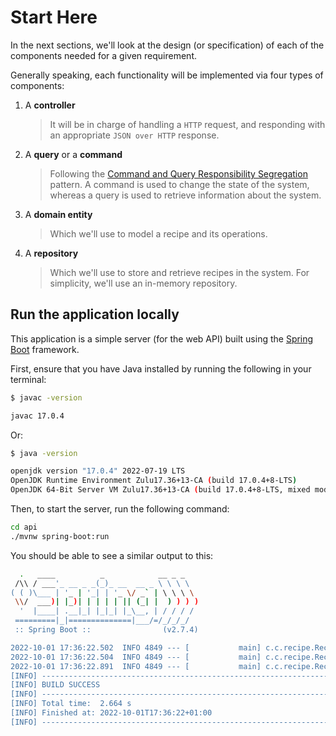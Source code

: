 # Start Here

In the next sections, we'll look at the design (or specification) of each of the components needed for a given requirement.

Generally speaking, each functionality will be implemented via four types of components:

1. A **controller** 
    > It will be in charge of handling a `HTTP` request, and responding with an appropriate `JSON over HTTP` response.

2. A **query** or a **command**
    > Following the [Command and Query Responsibility Segregation][1] pattern. A command is used to change the state of the system, whereas a query is used to retrieve information about the system.

3. A **domain entity**
    > Which we'll use to model a recipe and its operations.

4. A **repository**
    > Which we'll use to store and retrieve recipes in the system. For simplicity, we'll use an in-memory repository.


## Run the application locally

This application is a simple server (for the web API) built using the [Spring Boot][2] framework.

First, ensure that you have Java installed by running the following in your terminal:

```bash
$ javac -version

javac 17.0.4
```
Or:

```bash
$ java -version

openjdk version "17.0.4" 2022-07-19 LTS
OpenJDK Runtime Environment Zulu17.36+13-CA (build 17.0.4+8-LTS)
OpenJDK 64-Bit Server VM Zulu17.36+13-CA (build 17.0.4+8-LTS, mixed mode, sharing)
```

Then, to start the server, run the following command:

```bash
cd api
./mvnw spring-boot:run
```

You should be able to see a similar output to this:

```bash
  .   ____          _            __ _ _
 /\\ / ___'_ __ _ _(_)_ __  __ _ \ \ \ \
( ( )\___ | '_ | '_| | '_ \/ _` | \ \ \ \
 \\/  ___)| |_)| | | | | || (_| |  ) ) ) )
  '  |____| .__|_| |_|_| |_\__, | / / / /
 =========|_|==============|___/=/_/_/_/
 :: Spring Boot ::                (v2.7.4)

2022-10-01 17:36:22.502  INFO 4849 --- [           main] c.c.recipe.RecipeApiApplication          : Starting RecipeApiApplication using Java 17.0.4
2022-10-01 17:36:22.504  INFO 4849 --- [           main] c.c.recipe.RecipeApiApplication          : No active profile set, falling back to 1 default profile: "default"
2022-10-01 17:36:22.891  INFO 4849 --- [           main] c.c.recipe.RecipeApiApplication          : Started RecipeApiApplication in 0.806 seconds (JVM running for 1.021)
[INFO] ------------------------------------------------------------------------
[INFO] BUILD SUCCESS
[INFO] ------------------------------------------------------------------------
[INFO] Total time:  2.664 s
[INFO] Finished at: 2022-10-01T17:36:22+01:00
[INFO] ------------------------------------------------------------------------
```



[1]: https://martinfowler.com/bliki/CQRS.html
[2]: https://spring.io/projects/spring-boot
